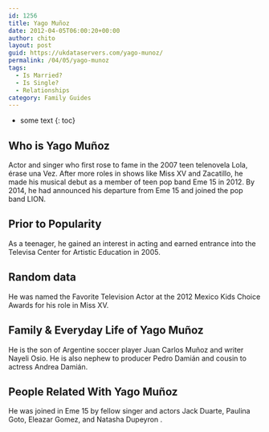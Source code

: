 ```yaml
---
id: 1256
title: Yago Muñoz
date: 2012-04-05T06:00:20+00:00
author: chito
layout: post
guid: https://ukdataservers.com/yago-munoz/
permalink: /04/05/yago-munoz
tags:
  - Is Married?
  - Is Single?
  - Relationships
category: Family Guides
---
```


* some text
{: toc}
          
          
## Who is  Yago Muñoz
                  
                  
                  
Actor and singer who first rose to fame in the 2007 teen telenovela Lola, érase una Vez. After more roles in shows like Miss XV and Zacatillo, he made his musical debut as a member of teen pop band Eme 15 in 2012. By 2014, he had announced his departure from Eme 15 and joined the pop band LION.
                  
                
                
                
## Prior to Popularity 
                  
                  
                  
As a teenager, he gained an interest in acting and earned entrance into the Televisa Center for Artistic Education in 2005.
                  
                
                
                
## Random data 
                  
                  
                  
He was named the Favorite Television Actor at the 2012 Mexico Kids Choice Awards for his role in Miss XV.
                  
                
                
                
## Family & Everyday Life of Yago Muñoz
                  
                  
                  
He is the son of Argentine soccer player Juan Carlos Muñoz and writer Nayeli Osio. He is also nephew to producer Pedro Damián and cousin to actress Andrea Damián.
                  
                
                
                
## People Related With  Yago Muñoz
                  
                  
                  
He was joined in Eme 15 by fellow singer and actors Jack Duarte, Paulina Goto, Eleazar Gomez, and Natasha Dupeyron .
                  
                
              
            
          
          
          
    
    
  
